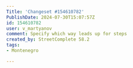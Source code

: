 ```yaml
---
Title: 'Changeset #154610782'
PublishDate: 2024-07-30T15:07:57Z
id: 154610782
user: v_martyanov
comment: Specify which way leads up for steps
created_by: StreetComplete 58.2
tags:
- Montenegro

---
```

